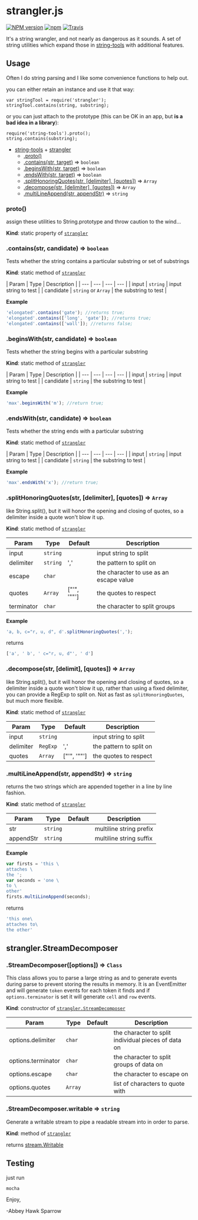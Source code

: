 <a name="module_strangler"></a>
strangler.js
===============

[![NPM version](https://img.shields.io/npm/v/strangler.svg)]()
[![npm](https://img.shields.io/npm/dt/strangler.svg)]()
[![Travis](https://img.shields.io/travis/khrome/strangler.svg)]()

It's a string wrangler, and not nearly as dangerous as it sounds. A set of string utilities which expand those in [string-tools](https://www.npmjs.com/package/string-tools) with additional features.

Usage
-----
Often I do string parsing and I like some convenience functions to help out.

you can either retain an instance and use it that way:

    var stringTool = require('strangler');
    stringTool.contains(string, substring);

or you can just attach to the prototype (this can be OK in an app, but **is a bad idea in a library**):

    require('string-tools').proto();
	string.contains(substring);

* [string-tools](https://www.npmjs.com/package/string-tools) + [strangler](#module_strangler)
  * [.proto()](#module_strangler.proto)
  * [.contains(str, target)](#module_strangler.contains) ⇒ <code>boolean</code>
  * [.beginsWith(str, target)](#module_strangler.beginsWith) ⇒ <code>boolean</code>
  * [.endsWith(str, target)](#module_strangler.endsWith) ⇒ <code>boolean</code>
  * [.splitHonoringQuotes(str, [delimiter], [quotes])](#module_strangler.splitHonoringQuotes) ⇒ <code>Array</code>
  * [.decompose(str, [delimiter], [quotes])](#module_strangler.decompose) ⇒ <code>Array</code>
  * [.multiLineAppend(str, appendStr)](#module_strangler.multiLineAppend) ⇒ <code>string</code>

<a name="module_string-tools.symbol"></a>
### proto()
assign these utilities to String.prototype and throw caution to the wind...

**Kind**: static property of <code>[strangler](#module_strangler)</code>
<a name="module_strangler.contains"></a>
### .contains(str, candidate) ⇒ <code>boolean</code>
Tests whether the string contains a particular substring or set of substrings

**Kind**: static method of <code>[strangler](#module_strangler)</code>

| Param | Type | Description |
| --- | --- | --- | --- |
| input | <code>string</code> | input string to test |
| candidate | <code>string</code> or <code>Array</code> | the substring to test |


**Example**
```js
'elongated'.contains('gate'); //returns true;
'elongated'.contains(['long', 'gate']); //returns true;
'elongated'.contains(['wall']); //returns false;
```

<a name="module_strangler.beginsWith"></a>
### .beginsWith(str, candidate) ⇒ <code>boolean</code>
Tests whether the string begins with a particular substring

**Kind**: static method of <code>[strangler](#module_strangler)</code>

| Param | Type | Description |
| --- | --- | --- | --- |
| input | <code>string</code> | input string to test |
| candidate | <code>string</code> | the substring to test |


**Example**
```js
'max'.beginsWith('m'); //return true;
```

<a name="module_strangler.endsWith"></a>
### .endsWith(str, candidate) ⇒ <code>boolean</code>
Tests whether the string ends with a particular substring

**Kind**: static method of <code>[strangler](#module_strangler)</code>

| Param | Type | Description |
| --- | --- | --- | --- |
| input | <code>string</code> | input string to test |
| candidate | <code>string</code> | the substring to test |


**Example**
```js
'max'.endsWith('x'); //return true;
```

<a name="module_strangler.splitHonoringQuotes"></a>
### .splitHonoringQuotes(str, [delimiter], [quotes]) ⇒ <code>Array</code>
like String.split(), but it will honor the opening and closing of quotes, so a delimiter inside a quote won't blow it up.

**Kind**: static method of <code>[strangler](#module_strangler)</code>

| Param | Type | Default | Description |
| --- | --- | --- | --- |
| input | <code>string</code> | | input string to split |
| delimiter | <code>string</code> | ',' | the pattern to split on |
| escape | <code>char</code> | | the character to use as an escape value |
| quotes | <code>Array</code> | ["'", '""'] | the quotes to respect |
| terminator | <code>char</code> | | the character to split groups |


**Example**
```js
'a, b, c="r, u, d", d'.splitHonoringQuotes(',');
```
returns

```js
['a', ' b', ' c="r, u, d"', ' d']
```

<a name="module_strangler.decompose"></a>
### .decompose(str, [delimit], [quotes]) ⇒ <code>Array</code>
like String.split(), but it will honor the opening and closing of quotes, so a delimiter inside a quote won't blow it up, rather than using a fixed delimiter, you can provide a RegExp to split on. Not as fast as `splitHonoringQuotes`, but much more flexible.

**Kind**: static method of <code>[strangler](#module_strangler)</code>

| Param | Type | Default | Description |
| --- | --- | --- | --- |
| input | <code>string</code> | | input string to split |
| delimiter | <code>RegExp</code> | ',' | the pattern to split on |
| quotes | <code>Array</code> | ["'", '""'] | the quotes to respect |

<a name="module_strangler.multiLineAppend"></a>
### .multiLineAppend(str, appendStr) ⇒ <code>string</code>
returns the two strings which are appended together in a line by line fashion.

**Kind**: static method of <code>[strangler](#module_strangler)</code>

| Param | Type | Default | Description |
| --- | --- | --- | --- |
| str | <code>string</code> |  | multiline string prefix |
| appendStr | <code>string</code> |  | multiline string suffix |

**Example**

```js
var firsts = 'this \
attaches \
the ';
var seconds = 'one \
to \
other'
firsts.multiLineAppend(seconds);
```
returns

```js
'this one\
attaches to\
the other'
```

strangler.StreamDecomposer
--------------------------
<a name="module_strangler.StreamDecomposer"></a>
### .StreamDecomposer([options]) ⇒ <code>Class</code>
This class allows you to parse a large string as and to generate events during parse to prevent storing the results in memory. It is an EventEmitter and will generate `token` events for each token it finds and if `options.terminator` is set it will generate `cell` and `row` events.

**Kind**: constructor of <code>[strangler.StreamDecomposer](#module_strangler.StreamDecomposer)</code>

| Param | Type | Default | Description |
| --- | --- | --- | --- |
| options.delimiter | <code>char</code> |  | the character to split individual pieces of data on |
| options.terminator | <code>char</code> |  | the character to split groups of data on |
| options.escape | <code>char</code> |  | the character to escape on |
| options.quotes | <code>Array</code> |  | list of characters to quote with |

<a name="module_strangler.StreamDecomposer.writable"></a>
### .StreamDecomposer.writable ⇒ <code>string</code>
Generate a writable stream to pipe a readable stream into in order to parse.

**Kind**: method of <code>[strangler](#module_strangler.StreamDecomposer)</code>

returns [stream.Writable](https://nodejs.org/api/stream.html#stream_class_stream_writable)

Testing
-------
just run

    mocha

Enjoy,

-Abbey Hawk Sparrow

